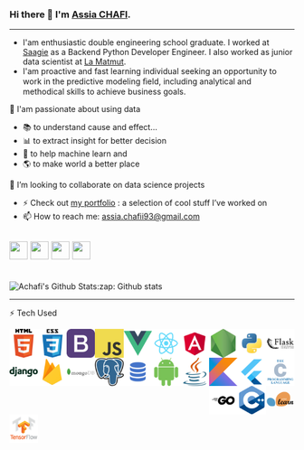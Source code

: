 ### Hi there 👋 I'm [Assia CHAFI](https://achafi.github.io/myportfolio/about/).
---
- I'am enthusiastic double engineering school graduate. I worked at [Saagie](https://www.saagie.com/) as a Backend Python Developer Engineer. I also worked as junior data scientist at [La Matmut](https://www.matmut.fr/). 
- I'am proactive and fast learning individual seeking an opportunity to work in the predictive modeling ﬁeld, including analytical and methodical skills to achieve business goals. 

🔭 I'am passionate about using data
- 📚 to understand cause and effect…
- 📊 to extract insight for better decision
- 🤖 to help machine learn and
- 🌎 to make world a better place

🔭 I’m looking to collaborate on data science projects
- :zap: Check out [my portfolio](https://achafi.github.io/myportfolio/) : a selection of cool stuff I’ve worked on
- 📫 How to reach me: assia.chafii93@gmail.com

<img height="32" width="32" src="https://cdn.jsdelivr.net/npm/simple-icons@v3/icons/github.svg" />   <img height="32" width="32" src="https://cdn.jsdelivr.net/npm/simple-icons@v3/icons/linkedin.svg" />   <img height="32" width="32" src="https://cdn.jsdelivr.net/npm/simple-icons@v3/icons/facebook.svg" />   <img height="32" width="32" src="https://cdn.jsdelivr.net/npm/simple-icons@v3/icons/instagram.svg" />   
---
<br>
:zap: Github stats
<img align="left" alt="Achafi's Github Stats" src="https://github-readme-stats.achafi.vercel.app/api?username=achafi&show_icons=true&hide_border=true" />

---
:zap: Tech Used
<br>

<img src="https://raw.githubusercontent.com/github/explore/80688e429a7d4ef2fca1e82350fe8e3517d3494d/topics/html/html.png" width="10%" height="10%" align="left"/>
<img src="https://raw.githubusercontent.com/github/explore/80688e429a7d4ef2fca1e82350fe8e3517d3494d/topics/css/css.png" width="10%" height="10%" align="left"/>
<img src="https://raw.githubusercontent.com/github/explore/80688e429a7d4ef2fca1e82350fe8e3517d3494d/topics/bootstrap/bootstrap.png"width="10%" height="10%" align="left" />
<img src="https://raw.githubusercontent.com/github/explore/80688e429a7d4ef2fca1e82350fe8e3517d3494d/topics/javascript/javascript.png" width="10%" height="10%" align="left"/>
<img src="https://raw.githubusercontent.com/github/explore/80688e429a7d4ef2fca1e82350fe8e3517d3494d/topics/vue/vue.png" width="10%" height="10%" align="left"/>
<img src="https://raw.githubusercontent.com/github/explore/80688e429a7d4ef2fca1e82350fe8e3517d3494d/topics/react/react.png" width="10%" height="10%" align="left"/>
<img src="https://raw.githubusercontent.com/github/explore/80688e429a7d4ef2fca1e82350fe8e3517d3494d/topics/angular/angular.png" width="10%" height="10%" align="left"/>
<img src="https://raw.githubusercontent.com/github/explore/80688e429a7d4ef2fca1e82350fe8e3517d3494d/topics/nodejs/nodejs.png" width="10%" height="10%" align="left"/>
<img src="https://raw.githubusercontent.com/github/explore/80688e429a7d4ef2fca1e82350fe8e3517d3494d/topics/python/python.png" width="10%" height="10%" align="left"/>
<img src="https://raw.githubusercontent.com/github/explore/80688e429a7d4ef2fca1e82350fe8e3517d3494d/topics/flask/flask.png" width="10%" height="10%" align="left"/>
<img src="https://raw.githubusercontent.com/github/explore/80688e429a7d4ef2fca1e82350fe8e3517d3494d/topics/django/django.png" width="10%" height="10%" align="left"/>
<img src="https://raw.githubusercontent.com/github/explore/80688e429a7d4ef2fca1e82350fe8e3517d3494d/topics/firebase/firebase.png" width="10%" height="10%" align="left"/>
<img src="https://raw.githubusercontent.com/github/explore/80688e429a7d4ef2fca1e82350fe8e3517d3494d/topics/mongodb/mongodb.png" width="10%" height="10%" align="left"/>
<img src="https://raw.githubusercontent.com/github/explore/80688e429a7d4ef2fca1e82350fe8e3517d3494d/topics/postgresql/postgresql.png" width="10%" height="10%" align="left"/>
<img src="https://raw.githubusercontent.com/github/explore/80688e429a7d4ef2fca1e82350fe8e3517d3494d/topics/sql/sql.png" width="10%" height="10%" align="left"/>
<img src="https://raw.githubusercontent.com/github/explore/80688e429a7d4ef2fca1e82350fe8e3517d3494d/topics/android/android.png" width="10%" height="10%" align="left"/>
<img src="https://raw.githubusercontent.com/github/explore/80688e429a7d4ef2fca1e82350fe8e3517d3494d/topics/java/java.png" width="10%" height="10%" align="left"/>
<img src="https://raw.githubusercontent.com/github/explore/80688e429a7d4ef2fca1e82350fe8e3517d3494d/topics/kotlin/kotlin.png" width="10%" height="10%" align="left"/>
<img src="https://raw.githubusercontent.com/github/explore/80688e429a7d4ef2fca1e82350fe8e3517d3494d/topics/flutter/flutter.png" width="10%" height="10%" align="left"/>
<img src="https://raw.githubusercontent.com/github/explore/80688e429a7d4ef2fca1e82350fe8e3517d3494d/topics/c/c.png" width="10%" height="10%" align="left"/>
<img src="https://raw.githubusercontent.com/github/explore/80688e429a7d4ef2fca1e82350fe8e3517d3494d/topics/go/go.png" width="10%" height="10%" align="left"/>
<img src="https://raw.githubusercontent.com/github/explore/80688e429a7d4ef2fca1e82350fe8e3517d3494d/topics/cpp/cpp.png" width="10%" height="10%" align="left"/>
<img src="https://raw.githubusercontent.com/github/explore/80688e429a7d4ef2fca1e82350fe8e3517d3494d/topics/scikit-learn/scikit-learn.png" width="10%" height="10%" align="left"/>
<img src="https://raw.githubusercontent.com/github/explore/80688e429a7d4ef2fca1e82350fe8e3517d3494d/topics/tensorflow/tensorflow.png" width="10%" height="10%" align="left"/>
